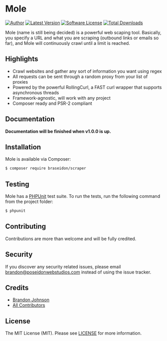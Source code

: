 # Mole

[![Author](http://img.shields.io/badge/author-@BraSeidon-blue.svg?style=flat-square)](https://twitter.com/BraSeidon)
[![Latest Version](https://img.shields.io/github/release/braseidon/mole.svg?style=flat-square)](https://github.com/braseidon/mole/releases)
[![Software License](https://img.shields.io/badge/license-MIT-brightgreen.svg?style=flat-square)](https://github.com/braseidon/mole/blob/master/LICENSE)
[![Total Downloads](https://img.shields.io/packagist/dt/braseidon/mole.svg?style=flat-square)](https://packagist.org/packages/braseidon/mole)

Mole (name is still being decided) is a powerful web scaping tool. Basically, you specify a URL and what you are scraping (outbound links or emails so far), and Mole will continuously crawl until a limit is reached.

## Highlights

- Crawl websites and gather any sort of information you want using regex
- All requests can be sent through a random proxy from your list of proxies
- Powered by the powerful RollingCurl, a FAST curl wrapper that supports asynchronous threads
- Framework-agnostic, will work with any project
- Composer ready and PSR-2 compliant

## Documentation

<strong>Documentation will be finished when v1.0.0 is up.</strong>

## Installation

Mole is available via Composer:

```bash
$ composer require braseidon/scraper
```

## Testing

Mole has a [PHPUnit](https://phpunit.de/) test suite. To run the tests, run the following command from the project folder:

```bash
$ phpunit
```
## Contributing

Contributions are more than welcome and will be fully credited.

## Security

If you discover any security related issues, please email brandon@poseidonwebstudios.com instead of using the issue tracker.

## Credits

- [Brandon Johnson](https://github.com/braseidon)
- [All Contributors](https://github.com/braseidon/scraper/graphs/contributors)

## License

The MIT License (MIT). Please see [LICENSE](https://github.com/braseidon/scraper/blob/master/LICENSE) for more information.